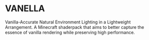 # VANELLA
Vanilla-Accurate Natural Environment Lighting in a Lightweight Arrangement. A Minecraft shaderpack that aims to better capture the essence of vanilla rendering while preserving high performance.
